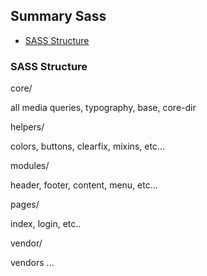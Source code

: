 ## Summary Sass

- [SASS Structure](#structure)


### SASS Structure

core/

all media queries, typography, base, core-dir

helpers/

colors, buttons, clearfix, mixins, etc...

modules/

header, footer, content, menu, etc...

pages/

index, login, etc..

vendor/

vendors ...